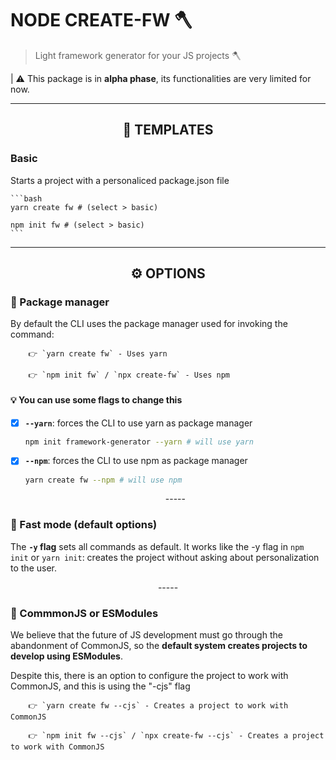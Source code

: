 # NODE CREATE-FW 🪓

> Light framework generator for your JS projects 🪓

| ⚠ This package is in **alpha phase**, its functionalities are very limited for now.

---

<h2 align="center"> 🦴 TEMPLATES </h2>

### Basic

Starts a project with a personaliced package.json file

    ```bash
    yarn create fw # (select > basic)

    npm init fw # (select > basic)
    ```

---

<h2 align="center"> ⚙ OPTIONS </h2>

### 🧰 Package manager

By default the CLI uses the package manager used for invoking the command:

        👉 `yarn create fw` - Uses yarn

        👉 `npm init fw` / `npx create-fw` - Uses npm

#### 💡 You can use some flags to change this

- [x] **`--yarn`**: forces the CLI to use yarn as package manager

  ```bash
  npm init framework-generator --yarn # will use yarn
  ```

- [x] **`--npm`**: forces the CLI to use npm as package manager

  ```bash
  yarn create fw --npm # will use npm
  ```

  <p align="center">-----</p>

### 💨 Fast mode (default options)

The **`-y` flag** sets all commands as default. It works like the -y flag in `npm init` or `yarn init`: creates the project without asking about personalization to the user.

  <p align="center">-----</p>

### 🧰 CommmonJS or ESModules

We believe that the future of JS development must go through the abandonment of CommonJS, so the **default system creates projects to develop using ESModules**.

Despite this, there is an option to configure the project to work with CommonJS, and this is using the "-cjs" flag

        👉 `yarn create fw --cjs` - Creates a project to work with CommonJS

        👉 `npm init fw --cjs` / `npx create-fw --cjs` - Creates a project to work with CommonJS
